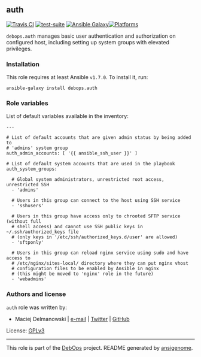 ## auth

[![Travis CI](https://secure.travis-ci.org/debops/ansible-auth.png)](http://travis-ci.org/debops/ansible-auth) [![test-suite](http://img.shields.io/badge/test--suite-ansible--auth-blue.svg)](https://github.com/debops/test-suite/tree/master/ansible-auth/) [![Ansible Galaxy](http://img.shields.io/badge/galaxy-debops.auth-660198.svg)](https://galaxy.ansible.com/list#/roles/1553)[![Platforms](http://img.shields.io/badge/platforms-debian%20|%20ubuntu-lightgrey.svg)](#)

`debops.auth` manages basic user authentication and authorization on
configured host, including setting up system groups with elevated
privileges.


### Installation

This role requires at least Ansible `v1.7.0`. To install it, run:

    ansible-galaxy install debops.auth






### Role variables

List of default variables available in the inventory:

    ---
    
    # List of default accounts that are given admin status by being added to
    # 'admins' system group
    auth_admin_accounts: [ '{{ ansible_ssh_user }}' ]
    
    # List of default system accounts that are used in the playbook
    auth_system_groups:
    
      # Global system administrators, unrestricted root access, unrestricted SSH
      - 'admins'
    
      # Users in this group can connect to the host using SSH service
      - 'sshusers'
    
      # Users in this group have access only to chrooted SFTP service (without full
      # shell access) and cannot use SSH public keys in ~/.ssh/authorized_keys file
      # (only keys in '/etc/ssh/authorized_keys.d/user' are allowed)
      - 'sftponly'
    
      # Users in this group can reload nginx service using sudo and have access to
      # /etc/nginx/sites-local/ directory where they can put nginx vhost
      # configuration files to be enabled by Ansible in nginx
      # (this might be moved to 'nginx' role in the future)
      - 'webadmins'




### Authors and license

`auth` role was written by:

- Maciej Delmanowski | [e-mail](mailto:drybjed@gmail.com) | [Twitter](https://twitter.com/drybjed) | [GitHub](https://github.com/drybjed)

License: [GPLv3](https://tldrlegal.com/license/gnu-general-public-license-v3-(gpl-3))

***

This role is part of the [DebOps](http://debops.org/) project. README generated by [ansigenome](https://github.com/nickjj/ansigenome/).
